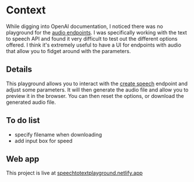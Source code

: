 # Context

While digging into OpenAI documentation, I noticed there was no playground for the [audio endpoints](https://platform.openai.com/docs/api-reference/audio). I was specifically working with the text to speech API and found it very difficult to test out the different options offered. 
I think it's extremely useful to have a UI for endpoints with audio that allow you to fidget around with the parameters.

## Details

This playground allows you to interact with the [create speech](https://platform.openai.com/docs/api-reference/audio/createSpeech) endpoint and adjust some parameters. It will then generate the audio file and allow you to preview it in the browser. You can then reset the options, or download the generated audio file.

## To do list

- specify filename when downloading
- add input box for speed

## Web app

This project is live at [speechtotextplayground.netlify.app](https://speechtotextplayground.netlify.app)
